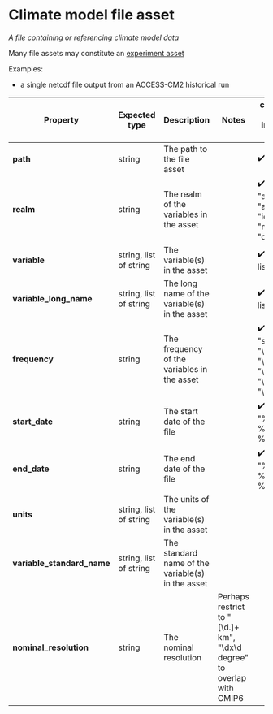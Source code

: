 # Climate model file asset

*A file containing or referencing climate model data*

Many file assets may constitute an [experiment asset](https://github.com/ACCESS-NRI/schema/blob/main/experiment_asset.md)

Examples: 
- a single netcdf file output from an ACCESS-CM2 historical run

| Property | Expected type | Description | Notes | core column in new intake-esm catalog |
| --- | --- | --- | --- | --- |
| **path** | string | The path to the file asset | | :heavy_check_mark: |
| **realm** | string | The realm of the variables in the asset | | :heavy_check_mark: (allow "aerosol", "atmos", "ice", "land", "multi", "ocean") |
| **variable** | string, list of string | The variable(s) in the asset | | :heavy_check_mark: (enforce as list) |
| **variable_long_name** | string, list of string | The long name of the variable(s) in the asset | | :heavy_check_mark: (enforce as list) |
| **frequency** | string | The frequency of the variables in the asset | | :heavy_check_mark: (allow "fx", "subhr", "\d+hr", "\d+day", "\d+mon", "\d+yr", "\d+dec") |
| **start_date** | string | The start date of the file | | :heavy_check_mark: (allow "%Y-%m-%d, %H:%M:%S") |
| **end_date** | string | The end date of the file | | :heavy_check_mark: (allow "%Y-%m-%d, %H:%M:%S") |
| **units** | string, list of string | The units of the variable(s) in the asset | | |
| **variable_standard_name** | string, list of string | The standard name of the variable(s) in the asset | | |
| **nominal_resolution** | string | The nominal resolution | Perhaps restrict to "[\d.]+ km", "\dx\d degree" to overlap with CMIP6 | |
